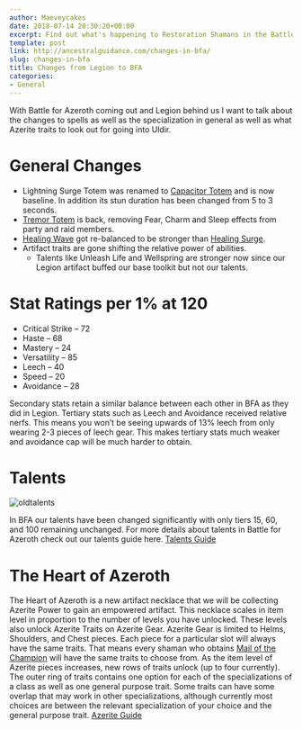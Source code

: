 ```yaml
---
author: Maeveycakes
date: 2018-07-14 20:30:20+00:00
excerpt: Find out what's happening to Restoration Shamans in the Battle for Azeroth!
template: post
link: http://ancestralguidance.com/changes-in-bfa/
slug: changes-in-bfa
title: Changes from Legion to BFA
categories:
- General
---
```


With Battle for Azeroth coming out and Legion behind us I want to talk about the changes to spells as well as the specialization in general as well as what Azerite traits to look out for going into Uldir.

# General Changes

* Lightning Surge Totem was renamed to [Capacitor Totem](http://bfa.wowhead.com/spell=192058/capacitor-totem) and is now baseline. In addition its stun duration has been changed from 5 to 3 seconds.
* [Tremor Totem](http://bfa.wowhead.com/spell=8143/tremor-totem) is back, removing Fear, Charm and Sleep effects from party and raid members.
* [Healing Wave](http://bfa.wowhead.com/spell=77472/healing-wave) got re-balanced to be stronger than [Healing Surge](http://bfa.wowhead.com/spell=8004/healing-surge).
* Artifact traits are gone shifting the relative power of abilities.
  * Talents like Unleash Life and Wellspring are stronger now since our Legion artifact buffed our base toolkit but not our talents.

# Stat Ratings per 1% at 120

* Critical Strike – 72
* Haste – 68
* Mastery – 24
* Versatility – 85
* Leech – 40
* Speed – 20
* Avoidance – 28

Secondary stats retain a similar balance between each other in BFA as they did in Legion.  Tertiary stats such as Leech and Avoidance received relative nerfs.  This means you won’t be seeing upwards of 13% leech from only wearing 2-3 pieces of leech gear.  This makes tertiary stats much weaker and avoidance cap will be much harder to obtain.

# Talents

![oldtalents](http://ancestralguidance.com/wp-content/uploads/2018/02/may31talentsrsham-1.png)

In BFA our talents have been changed significantly with only tiers 15, 60, and 100 remaining unchanged. For more details about talents in Battle for Azeroth check out our talents guide here.
[Talents Guide](https://ancestralguidance.com/talents)

# The Heart of Azeroth

The Heart of Azeroth is a new artifact necklace that we will be collecting Azerite Power to gain an empowered artifact. This necklace scales in item level in proportion to the number of levels you have unlocked. These levels also unlock Azerite Traits on Azerite Gear. Azerite Gear is limited to Helms, Shoulders, and Chest pieces. Each piece for a particular slot will always have the same traits. That means every shaman who obtains [Mail of the Champion](http://bfa.wowhead.com/item=159903/mail-of-the-champion?azerite-powers=7) will have the same traits to choose from. As the item level of Azerite pieces increases, new rows of traits unlock (up to four currently). The outer ring of traits contains one option for each of the specializations of a class as well as one general purpose trait. Some traits can have some overlap that may work in other specializations, although currently most choices are between the relevant specialization of your choice and the general purpose trait.
[Azerite Guide](https://ancestralguidance.com/azerite)
